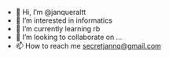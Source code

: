 - 👋 Hi, I’m @janqueraltt
- 👀 I’m interested in informatics
- 🌱 I’m currently learning rb
- 💞️ I’m looking to collaborate on ...
- 📫 How to reach me secretjannq@gmail.com

<!---
janqueraltt/janqueraltt is a ✨ special ✨ repository because its `README.md` (this file) appears on your GitHub profile.
You can click the Preview link to take a look at your changes.
--->
